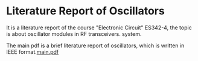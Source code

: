 # Literature Report of Oscillators

It is a literature report of the course "Electronic Circuit" ES342-4, the topic is about oscillator modules in RF transceivers.
system. 

The main pdf is a brief literature report of oscillators, which is written in IEEE format.[main.pdf](https://github.com/Zhjy1/Literature-Report-of-Oscillators/files/12928343/main.pdf)
